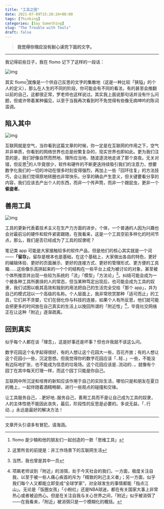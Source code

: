 ```yaml
---
title: "工具之困"
date: 2021-07-09T15:28:24+08:00
tags: [Thinking]
categories: [Say Something]
slug: "The Trouble with Tools"
draft: false
---
```


> **我觉得你理应没有耐心读完下面的文字。**

---

我记得前些日子，我在 flomo 记下了这样的一段话：

![img](https://cdn.sspai.com/2021/07/01/06ac5d58caa49fbac9f4ddf680173cc4.png "关于「意志力」")

其实 flomo[^1]就像是一个供自己反思的文字的集散地（这是一种比较「狭隘」的个人的定义），那么在人生的不同的阶段，你可能会有不同的看法，有的甚至会推翻以前的自己，这都很正常，罗老师也这样说过。其实我上面说那句话并没有什么问题，但或许带着某种偏见，以至于当我再次看到时不免觉得有些像无病呻吟的陈词滥调。

## 陷入其中

![img](https://cdn.sspai.com/2021/07/01/1012d5057b9a6f1e142c5d997b71bdc8.jpeg)

互联网就是空气，当你看到这篇文章的时候，你一定是在互联网的作用之下，空气并非单质，你看到的网络世界也总是纷繁复杂的，现实世界也即如此。更为我们注意的是，我们好像自然而然地、理所应当地、随波逐流地走进了那个良夜。无关对错，但反思[^2]的人毕竟很少，软件和硬件的不断更迭持续吸引我们的注意力，想要数字化我们的一切的冲动在很多时刻变得强烈，再加上一些「回环往复」的方法技巧，会让我们觉得原地转圈也非常快乐。分享的确会产生意义，但关键要看分享的内容，我们应该去产出个人的东西，而非一个传声筒，而非一个跟屁虫，更非一个**偷盗者**。

## 善用工具

![img](https://cdn.sspai.com/2021/07/01/25e62e5f9421a8662805426f178730c6.jpeg)

工具的更新代表着技术主义在生产力方面的进步。个体，一个普通的人因为兴趣也会对最前沿的硬件和软件紧密跟随，在我看来，这是一个工具空前多样化的时间节点，那么，我们是否已经成为了工具的奴隶呢？

笔记类 app 可能是大家接触较多的软件产品，但是他们的核心其实就是一个词——**「留存」**，留存是根本也是基础，在这个基础上，大家做出各自的特色，更好的编辑体验、更好的页面展示、更好的连接方式、更好的管理形式、更方便的工具箱……这些像乐高拼起来的一个个的结构在一些平台上成为被讨论的对象，甚至被个体所推崇并出现一些较为系统的「流」「模型」「方法论」[^3]。纠结可能会成为一个被各种工具所裹挟的人的常态，但当某种笃定出现后，也可能会成为工具的奴隶，我们试图以极其高效和独到的用法把自己的生活完全交给「那个 app」，并为自己的模式冠以一个高级的名称。个人层面上，我非常欣赏那种「适可而止」的工具，它们并不贪婪，它们在弱化你与科技的连接，如果个人有所反思，他们就可能会把更多的时间放在自己真实的生活上以挽回所谓的「附近性」[^4]，毕竟社交网络正在让这种「附近」逐渐疏离。

## 回到真实

似乎每个人都在谈「理念」，这是好事还是坏事？但也许我就不该这么问。

数字花园这个名字起得很好，有的人想让这个花园大一些，百花齐放；有的人想让这个花园小一些，沉淀思想。但我觉得你的数字花园应该「..轻..」一些，不能没有边际地扩张，也不能成为信息的垃圾场。这个花园应该是..流动的..，就像有个园丁在其中每天打理一样，而这个园丁只能是你自己。

互联网中所沉淀和培育的新知应该作用于自己的实际生活，哪怕只是和朋友在夏日的晚上，一起伴随着酒精畅聊，进行一些观点的碰撞和交锋。

让工具服务自己，..更好地..服务自己，善用工具而不是让自己成为工具的奴隶，人的主体性绝不能因此丧失，最后，阶段性的反思是必要的。多说无益，「..行动..」永远是最好的解决方法！

---

文章开头引语多有冒犯，请海涵。

[^1]:flomo 是少楠和他的朋友们一起创造的一款「思维工具」
[^2]:这里所言的前提是：非工作场景下的互联网生活
[^3]:当然，我也曾是其中一员
[^4]:项飙老师谈到「附近」的消弭，处于今天社会的我们，一方面，极度关注自我，以至于被一些人痛心疾首的斥为「精致的利己主义者」；另一方面，似乎我们每个人又都能立即变成“全球学家”，对全球发生的事情都能「指点江山」。无论是「饭圈女孩」「小粉红」还是NBA球迷，都在有关国家大事上非常热心或者被迫热心。但是在关注自我与关心世界之间，「附近」似乎被消弭了——在我看来，「附近」被消弭只是一个模糊化的概括。

